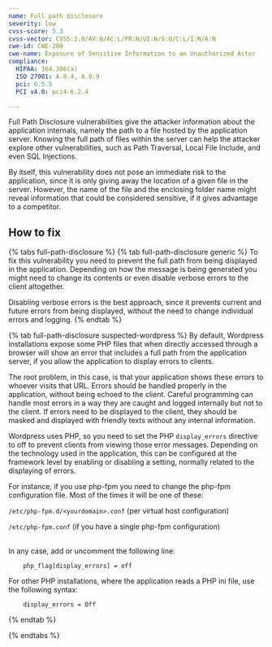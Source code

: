 ```yaml
---
name: Full path disclosure
severity: low
cvss-score: 5.3
cvss-vector: CVSS:3.0/AV:N/AC:L/PR:N/UI:N/S:U/C:L/I:N/A:N
cwe-id: CWE-200
cwe-name: Exposure of Sensitive Information to an Unauthorized Actor
compliance:
  HIPAA: 164.306(a)
  ISO 27001: A.8.4, A.8.9
  pci: 6.5.5
  PCI v4.0: pci4-6.2.4

---            
```


Full Path Disclosure vulnerabilities give the attacker information about the application internals, namely the path to a file hosted by the application server. Knowing the full path of files within the server can help the attacker explore other vulnerabilities, such as Path Traversal, Local File Include, and even SQL Injections.

By itself, this vulnerability does not pose an immediate risk to the application, since it is only giving away the location of a given file in the server. However, the name of the file and the enclosing folder name might reveal information that could be considered sensitive, if it gives advantage to a competitor.

## How to fix

{% tabs full-path-disclosure %}
{% tab full-path-disclosure generic %}
To fix this vulnerability you need to prevent the full path from being displayed in the application. Depending on how the message is being generated you might need to change its contents or even disable verbose errors to the client altogether.

Disabling verbose errors is the best approach, since it prevents current and future errors from being displayed, without the need to change individual errors and logging.
{% endtab %}

{% tab full-path-disclosure suspected-wordpress %}
By default, Wordpress installations expose some PHP files that when directly accessed through a browser will show an error that includes a full path from the application server, if you allow the application to display errors to clients.

The root problem, in this case, is that your application shows these errors to whoever visits that URL. 
Errors should be handled properly in the application, without being echoed to the client. Careful programming can handle most errors in a way they are caught and logged internally but not to the client. If errors need to be displayed to the client, they should be masked and displayed with friendly texts without any internal information.

Wordpress uses PHP, so you need to set the PHP `display_errors` directive to off to prevent clients from viewing those error messages.
Depending on the technology used in the application, this can be configured at the framework level by enabling or disabling a setting, normally related to the displaying of errors. 


For instance, if you use php-fpm you need to change the php-fpm configuration file. Most of the times it will be one of these:

`/etc/php-fpm.d/<yourdomain>.conf` (per virtual host configuration)

`/etc/php-fpm.conf` (if you have a single php-fpm configuration)


<br>
In any case, add or uncomment the following line:

```
    php_flag[display_errors] = off
```


For other PHP installations, where the application reads a PHP ini file, use the following syntax:

```
    display_errors = Off
```
{% endtab %}

{% endtabs %}

